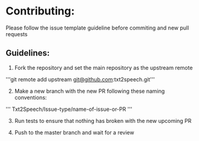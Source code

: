 # Contributing:

Please follow the issue template guideline before commiting and new pull requests

## Guidelines:

1. Fork the repository and set the main repository as the upstream remote

'''git remote add upstream git@github.com:txt2speech.git'''

2. Make a new branch with the new PR following these naming conventions:

'''
Txt2Speech/Issue-type/name-of-issue-or-PR
'''

3. Run tests to ensure that nothing has broken with the new upcoming PR

4. Push to the master branch and wait for a review

